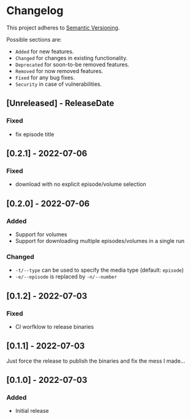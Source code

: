 # Changelog

This project adheres to [Semantic Versioning](https://semver.org/spec/v2.0.0.html).

Possible sections are:

- `Added` for new features.
- `Changed` for changes in existing functionality.
- `Deprecated` for soon-to-be removed features.
- `Removed` for now removed features.
- `Fixed` for any bug fixes.
- `Security` in case of vulnerabilities.

<!-- next-header -->

## [Unreleased] - ReleaseDate

### Fixed

- fix episode title

## [0.2.1] - 2022-07-06

### Fixed

- download with no explicit episode/volume selection

## [0.2.0] - 2022-07-06

### Added

- Support for volumes
- Support for downloading multiple episodes/volumes in a single run

### Changed

- `-t/--type` can be used to specify the media type (default: `episode`)
- `-e/--episode` is replaced by `-n/--number`

## [0.1.2] - 2022-07-03

### Fixed

- CI worfklow to release binaries

## [0.1.1] - 2022-07-03

Just force the release to publish the binaries and fix the mess I made...

## [0.1.0] - 2022-07-03

### Added

- Initial release
